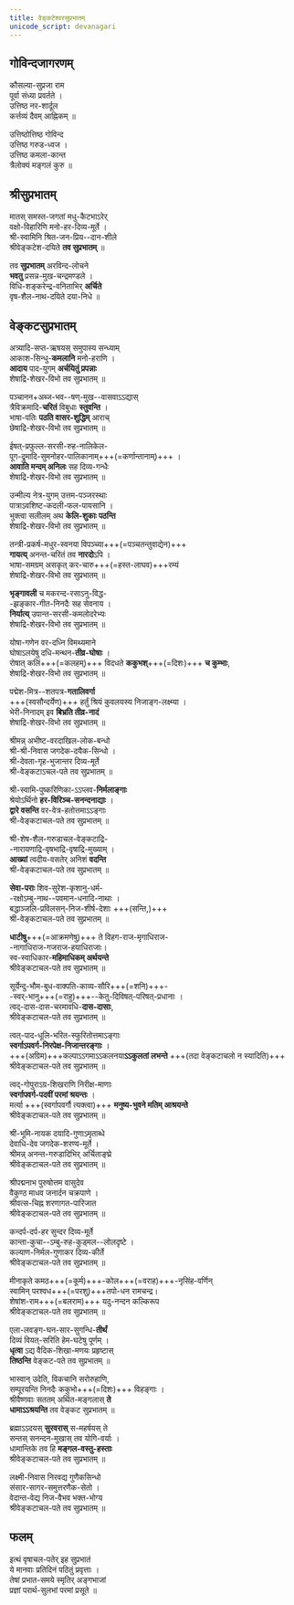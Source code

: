 ```yaml
---
title: वेङ्कटेश्वरसुप्रभातम्
unicode_script: devanagari
---
```


## गोविन्दजागरणम्
कौसल्या-सुप्रजा राम  
पूर्वा संध्या प्रवर्तते ।  
उत्तिष्ठ नर-शार्दूल  
कर्त्तव्यं दैवम् आह्निकम् ॥

उत्तिष्ठोत्तिष्ठ गोविन्द  
उत्तिष्ठ गरुड-ध्वज ।  
उत्तिष्ठ कमला-कान्त  
त्रैलोक्यं मङ्गलं कुरु ॥

## श्रीसुप्रभातम्
मातस् समस्त-जगतां मधु-कैटभाऽरेर्  
वक्षो-विहारिणि मनो-हर-दिव्य-मूर्ते ।  
श्री-स्वामिनि श्रित-जन-प्रिय--दान-शीले  
श्रीवेङ्कटेश-दयिते **तव सुप्रभातम्** ॥

तव **सुप्रभातम्** अरविन्द-लोचने  
**भवतु** प्रसन्न-मुख-चन्द्रमण्डले ।  
विधि-शङ्करेन्द्र-वनिताभिर् **अर्चिते**  
वृष-शैल-नाथ-दयिते दया-निधे ॥

## वेङ्कटसुप्रभातम्
अत्र्यादि-सप्त-ऋषयस् समुपास्य सन्ध्याम्  
आकाश-सिन्धु-**कमलानि** मनो-हराणि ।  
**आदाय** पाद-युगम् **अर्चयितुं प्रपन्नाः**  
शेषाद्रि-शेखर-विभो तव सुप्रभातम् ॥

पञ्चानन+अब्ज-भव--षण्-मुख--वासवाऽऽद्यास्  
त्रैविक्रमादि-**चरितं** विबुधाः **स्तुवन्ति** ।  
भाषा-पतिः **पठति वासर-शुद्धिम्** आराच्  
छेषाद्रि-शेखर-विभो तव सुप्रभातम् ॥

ईषत्-प्रफुल्ल-सरसी-रुह-नालिकेल-  
पूग-द्रुमादि-सुमनोहर-पालिकानाम्+++(=कर्णान्तानाम्)+++ ।  
**आवाति मन्दम् अनिलः** सह दिव्य-गन्धैः  
शेषाद्रि-शेखर-विभो तव सुप्रभातम् ॥

उन्मील्य नेत्र-युगम् उत्तम-पञ्जरस्थाः  
पात्राऽवशिष्ट-कदली-फल-पायसानि ।  
भुक्त्वा सलीलम् अथ **केलि-शुकाः पठन्ति**  
शेषाद्रि-शेखर-विभो तव सुप्रभातम् ॥

तन्त्री-प्रकर्ष-मधुर-स्वनया विपञ्च्या+++(=पञ्चतन्तुवाद्येन)+++  
**गायत्य्** अनन्त-चरितं तव **नारदो**ऽपि ।  
भाषा-समग्रम् असकृत् कर-चारु+++(=हस्त-लाघव)+++रम्यं  
शेषाद्रि-शेखर-विभो तव सुप्रभातम् ॥

**भृङ्गावली** च मकरन्द-रसाऽनु-विद्ध-  
-झङ्कार-गीत-निनदैः सह सेवनाय ।  
**निर्यात्य्** उपान्त-सरसी-कमलोदरेभ्यः  
शेषाद्रि-शेखर-विभो तव सुप्रभातम् ॥

योषा-गणेन वर-दध्नि विमथ्यमाने  
घोषाऽलयेषु दधि-मन्थन-**तीव्र-घोषाः** ।  
रोषात् कलिं+++(=कलहम्)+++ विदधते **ककुभश्**+++(=दिशः)+++ **च कुम्भाः**,  
शेषाद्रि-शेखर-विभो तव सुप्रभातम् ॥

पद्मेश-मित्र--शतपत्र-**गतालिवर्गा**  
+++(स्वसौन्दर्येण)+++ हर्तुं श्रियं कुवलयस्य निजाङ्ग-लक्ष्म्या ।  
भेरी-निनादम् इव **बिभ्रति तीव्र-नादं**   
शेषाद्रि-शेखर-विभो तव सुप्रभातम् ॥

श्रीमन्न् अभीष्ट-वरदाखिल-लोक-बन्धो  
श्री-श्री-निवास जगदेक-दयैक-सिन्धो ।  
श्री-देवता-गृह-भुजान्तर दिव्य-मूर्ते  
श्री-वेङ्कटाऽचल-पते तव सुप्रभातम् ॥

श्री-स्वामि-पुष्करिणिका-ऽऽप्लव-**निर्मलाङ्गाः**   
श्रेयोऽर्थिनो **हर-विरिञ्च-सनन्दनाद्याः** ।  
**द्वारे वसन्ति** वर-वेत्र-हतोत्तमाऽऽङ्गाः  
श्री-वेङ्कटाचल-पते तव सुप्रभातम् ॥

श्री-शेष-शैल-गरुडाचल-वेङ्कटाद्रि-  
-नारायणाद्रि-वृषभाद्रि-वृषाद्रि-मुख्याम् ।  
**आख्यां** त्वदीय-वसतेर् अनिशं **वदन्ति**  
श्री-वेङ्कटाचल-पते तव सुप्रभातम् ॥

**सेवा-पराः** शिव-सुरेश-कृशानु-धर्म-  
-रक्षोऽम्बु-नाथ--पवमान-धनादि-नाथाः ।  
बद्धाञ्जलि-प्रविलसन्-निज-शीर्ष-देशाः +++(सन्ति,)+++  
श्री-वेङ्कटाचल-पते तव सुप्रभातम् ॥

**धाटीषु**+++(=आक्रमणेषु)+++ ते विहग-राज-मृगाधिराज-  
-नागाधिराज-गजराज-हयाधिराजाः।  
स्व-स्वाधिकार-**महिमाधिकम् अर्थयन्ते**  
श्रीवेङ्कटाचल-पते तव सुप्रभातम् ॥

सूर्येन्दु-भौम-बुध-वाक्पति-काव्य-सौरि+++(=शनि)+++-  
-स्वर्-भानु+++(=राहु)+++--केतु-दिविषत्-परिषत्-प्रधानाः ।  
त्वद्-दास-दास-चरमावधि-**दास-दासाः**,  
श्रीवेङ्कटाचल-पते तव सुप्रभातम् ॥

त्वत्-पाद-धूलि-भरित-स्फुरितोत्तमाऽङ्गाः  
**स्वर्गाऽपवर्ग-निरपेक्ष-निजान्तरङ्गाः** ।  
+++(अग्रिम)+++कल्पाऽऽगमाऽऽकलनया**ऽऽकुलतां लभन्ते** +++(तदा वेङ्कटाचलो न स्यादिति)+++  
श्रीवेङ्कटाचल-पते तव सुप्रभातम् ॥

त्वद्-गोपुराऽग्र-शिखराणि निरीक्ष-माणाः  
**स्वर्गापवर्ग-पदवीं परमां श्रयन्तः** ।  
मर्त्या +++(स्वर्गापवर्गौ त्यक्त्वा)+++ **मनुष्य-भुवने मतिम् आश्रयन्ते**  
श्रीवेङ्कटाचल-पते तव सुप्रभातम् ॥

श्री-भूमि-नायक दयादि-गुणाऽमृताब्धे  
देवाधि-देव जगदेक-शरण्य-मूर्ते ।  
श्रीमन्न् अनन्त-गरुडादिभिर् अर्चिताङ्घ्रे  
श्रीवेङ्कटाचल-पते तव सुप्रभातम् ॥

श्रीपद्मनाभ पुरुषोत्तम वासुदेव  
वैकुण्ठ माधव जनार्दन चक्रपाणे ।  
श्रीवत्स-चिह्न शरणागत-पारिजात  
श्रीवेङ्कटाचल-पते तव सुप्रभातम् ॥

कन्दर्प-दर्प-हर सुन्दर दिव्य-मूर्ते  
कान्ता-कुचा--ऽम्बु-रुह-कुड्मल--लोलदृष्टे ।  
कल्याण-निर्मल-गुणाकर दिव्य-कीर्ते  
श्रीवेङ्कटाचल-पते तव सुप्रभातम् ॥

मीनाकृते कमठ+++(=कूर्म)+++-कोल+++(=वराह)+++-नृसिंह-वर्णिन्  
स्वामिन् परश्वध+++(=परशु)+++तपो-धन रामचन्द्र।  
शेषांश-राम+++(=बलराम)+++ यदु-नन्दन कल्किरूप  
श्रीवेङ्कटाचल-पते तव सुप्रभातम् ॥

एला-लवङ्ग-घन-सार-सुगन्धि-**तीर्थं**  
दिव्यं वियत्-सरिति हेम-घटेषु पूर्णम् ।  
**धृत्वा** ऽद्य वैदिक-शिखा-मणयः प्रहृष्टास्  
**तिष्ठन्ति** वेङ्कट-पते तव सुप्रभातम् ॥

भास्वान् उदेति, विकचानि सरोरुहाणि,  
सम्पूरयन्ति निनदैः ककुभो+++(=दिशः)+++ विहङ्गाः ।  
श्रीवैष्णवाः सततम् अर्थित-मङ्गलास् **ते**  
**धामाऽऽश्रयन्ति** तव वेङ्कट सुप्रभातम् ॥

ब्रह्माऽऽदयस् **सुरवरास्** स-महर्षयस् ते  
सन्तस् सनन्दन-मुखास् तव योगि-वर्याः ।  
धामान्तिके तव हि **मङ्गल-वस्तु-हस्ताः**  
श्रीवेङ्कटाचल-पते तव सुप्रभातम् ॥

लक्ष्मी-निवास निरवद्य गुणैकसिन्धो  
संसार-सागर-समुत्तरणैक-सेतो ।  
वेदान्त-वेद्य निज-वैभव भक्त-भोग्य  
श्रीवेङ्कटाचल-पते तव सुप्रभातम् ॥

## फलम्
इत्थं वृषाचल-पतेर् इह सुप्रभातं  
ये मानवाः प्रतिदिनं पठितुं प्रवृत्ताः ।  
तेषां प्रभात-समये स्मृतिर् अङ्गभाजां  
प्रज्ञां परार्थ-सुलभां परमां प्रसूते ॥